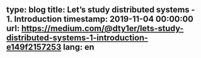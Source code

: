 type: blog
title: Let’s study distributed systems - 1. Introduction
timestamp: 2019-11-04 00:00:00
url: https://medium.com/@dty1er/lets-study-distributed-systems-1-introduction-e149f2157253
lang: en
---
